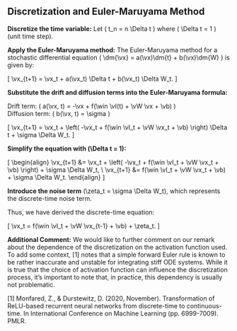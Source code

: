 ## Discretization and Euler-Maruyama Method

**Discretize the time variable:** Let \( t_n = n \Delta t \) where \( \Delta t = 1 \) (unit time step).

**Apply the Euler-Maruyama method:** The Euler-Maruyama method for a stochastic differential equation \( \dm{\vx} = a(\vx)\dm{t} + b(\vx)\dm{W} \) is given by:

\[ \vx_{t+1} = \vx_t + a(\vx_t) \Delta t + b(\vx_t) \Delta W_t. \]

**Substitute the drift and diffusion terms into the Euler-Maruyama formula:**

Drift term: \( a(\vx, t) = -\vx + f(\win \vI(t) + \vW \vx + \vb) \)  
Diffusion term: \( b(\vx, t) = \sigma \)

\[ \vx_{t+1} = \vx_t + \left( -\vx_t + f(\win \vI_t + \vW \vx_t + \vb) \right) \Delta t + \sigma \Delta W_t. \]

**Simplify the equation with \(\Delta t = 1\):**

\[
\begin{align}
 \vx_{t+1} &= \vx_t + \left( -\vx_t + f(\win \vI_t + \vW \vx_t + \vb) \right) + \sigma \Delta W_t, \\
 \vx_{t+1} &= f(\win \vI_t + \vW \vx_t + \vb) + \sigma \Delta W_t.
 \end{align}
\]

**Introduce the noise term** \(\zeta_t = \sigma \Delta W_t\), which represents the discrete-time noise term.

Thus, we have derived the discrete-time equation:

\[ \vx_t = f(\win \vI_t + \vW \vx_{t-1} + \vb) + \zeta_t. \]

**Additional Comment:** We would like to further comment on our remark about the dependence of the discretization on the activation function used. To add some context, [1] notes that a simple forward Euler rule is known to be rather inaccurate and unstable for integrating stiff ODE systems. While it is true that the choice of activation function can influence the discretization process, it’s important to note that, in practice, this dependency is usually not problematic.

[1] Monfared, Z., & Durstewitz, D. (2020, November). Transformation of ReLU-based recurrent neural networks from discrete-time to continuous-time. In International Conference on Machine Learning (pp. 6999-7009). PMLR.
